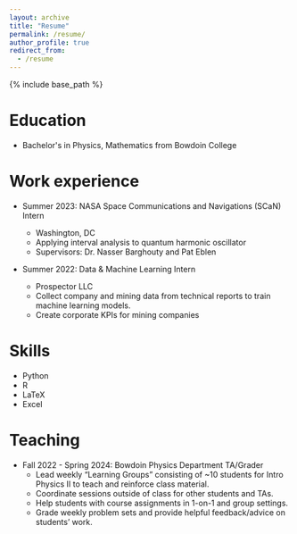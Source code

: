 ```yaml
---
layout: archive
title: "Resume"
permalink: /resume/
author_profile: true
redirect_from:
  - /resume
---
```


{% include base_path %}

Education
======
* Bachelor's in Physics, Mathematics from Bowdoin College

Work experience
======
* Summer 2023: NASA Space Communications and Navigations (SCaN) Intern
  * Washington, DC
  * Applying interval analysis to quantum harmonic oscillator
  * Supervisors: Dr. Nasser Barghouty and Pat Eblen

* Summer 2022: Data & Machine Learning Intern
  * Prospector LLC
  * Collect company and mining data from technical reports to train machine learning models.
  * Create corporate KPIs for mining companies
  
Skills
======
* Python
* R
* LaTeX
* Excel
  
  
Teaching
======
* Fall 2022 - Spring 2024: Bowdoin Physics Department TA/Grader
  * Lead weekly “Learning Groups” consisting of ~10 students for Intro Physics II to teach and reinforce class material.
  * Coordinate sessions outside of class for other students and TAs.
  * Help students with course assignments in 1-on-1 and group settings.
  * Grade weekly problem sets and provide helpful feedback/advice on students’ work.
